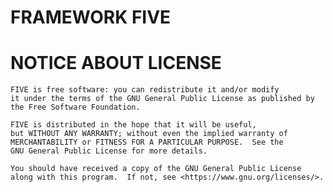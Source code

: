 # FRAMEWORK FIVE

# NOTICE ABOUT LICENSE

    FIVE is free software: you can redistribute it and/or modify
    it under the terms of the GNU General Public License as published by
    the Free Software Foundation.

    FIVE is distributed in the hope that it will be useful,
    but WITHOUT ANY WARRANTY; without even the implied warranty of
    MERCHANTABILITY or FITNESS FOR A PARTICULAR PURPOSE.  See the
    GNU General Public License for more details.

    You should have received a copy of the GNU General Public License
    along with this program.  If not, see <https://www.gnu.org/licenses/>.
